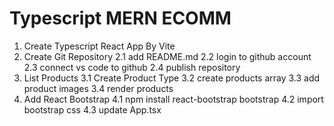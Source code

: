 # Typescript MERN ECOMM

1. Create Typescript React App By Vite
2. Create Git Repository
    2.1 add README.md
    2.2 login to github account
    2.3 connect vs code to github
    2.4 publish repository
3. List Products
    3.1 Create Product Type
    3.2 create products array
    3.3 add product images
    3.4 render products
4. Add React Bootstrap
    4.1 npm install react-bootstrap bootstrap
    4.2 import bootstrap css
    4.3 update App.tsx